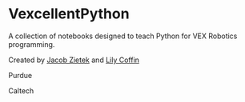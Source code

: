 # VexcellentPython

A collection of notebooks designed to teach Python for VEX Robotics programming.



Created by [Jacob Zietek](https://github.com/jacob-zietek) and [Lily Coffin](https://github.com/lilycoffinn)

Purdue

Caltech

